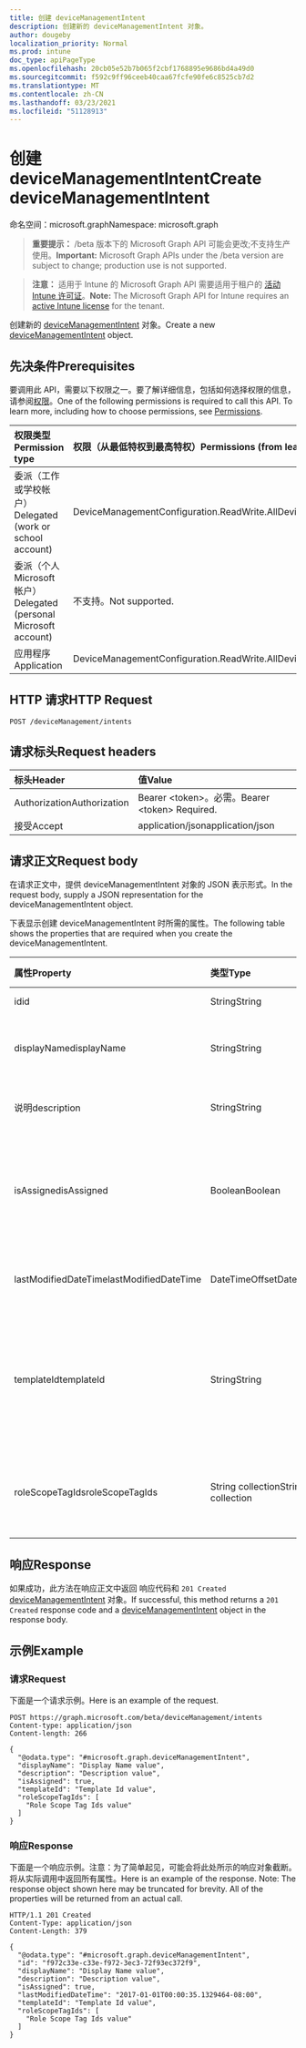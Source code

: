 ```yaml
---
title: 创建 deviceManagementIntent
description: 创建新的 deviceManagementIntent 对象。
author: dougeby
localization_priority: Normal
ms.prod: intune
doc_type: apiPageType
ms.openlocfilehash: 20cb05e52b7b065f2cbf1768895e9686bd4a49d0
ms.sourcegitcommit: f592c9ff96ceeb40caa67fcfe90fe6c8525cb7d2
ms.translationtype: MT
ms.contentlocale: zh-CN
ms.lasthandoff: 03/23/2021
ms.locfileid: "51128913"
---
```

# <a name="create-devicemanagementintent"></a><span data-ttu-id="7426e-103">创建 deviceManagementIntent</span><span class="sxs-lookup"><span data-stu-id="7426e-103">Create deviceManagementIntent</span></span>

<span data-ttu-id="7426e-104">命名空间：microsoft.graph</span><span class="sxs-lookup"><span data-stu-id="7426e-104">Namespace: microsoft.graph</span></span>

> <span data-ttu-id="7426e-105">**重要提示：** /beta 版本下的 Microsoft Graph API 可能会更改;不支持生产使用。</span><span class="sxs-lookup"><span data-stu-id="7426e-105">**Important:** Microsoft Graph APIs under the /beta version are subject to change; production use is not supported.</span></span>

> <span data-ttu-id="7426e-106">**注意：** 适用于 Intune 的 Microsoft Graph API 需要适用于租户的 [活动 Intune 许可证](https://go.microsoft.com/fwlink/?linkid=839381)。</span><span class="sxs-lookup"><span data-stu-id="7426e-106">**Note:** The Microsoft Graph API for Intune requires an [active Intune license](https://go.microsoft.com/fwlink/?linkid=839381) for the tenant.</span></span>

<span data-ttu-id="7426e-107">创建新的 [deviceManagementIntent](../resources/intune-deviceintent-devicemanagementintent.md) 对象。</span><span class="sxs-lookup"><span data-stu-id="7426e-107">Create a new [deviceManagementIntent](../resources/intune-deviceintent-devicemanagementintent.md) object.</span></span>

## <a name="prerequisites"></a><span data-ttu-id="7426e-108">先决条件</span><span class="sxs-lookup"><span data-stu-id="7426e-108">Prerequisites</span></span>
<span data-ttu-id="7426e-p101">要调用此 API，需要以下权限之一。要了解详细信息，包括如何选择权限的信息，请参阅[权限](/graph/permissions-reference)。</span><span class="sxs-lookup"><span data-stu-id="7426e-p101">One of the following permissions is required to call this API. To learn more, including how to choose permissions, see [Permissions](/graph/permissions-reference).</span></span>

|<span data-ttu-id="7426e-111">权限类型</span><span class="sxs-lookup"><span data-stu-id="7426e-111">Permission type</span></span>|<span data-ttu-id="7426e-112">权限（从最低特权到最高特权）</span><span class="sxs-lookup"><span data-stu-id="7426e-112">Permissions (from least to most privileged)</span></span>|
|:---|:---|
|<span data-ttu-id="7426e-113">委派（工作或学校帐户）</span><span class="sxs-lookup"><span data-stu-id="7426e-113">Delegated (work or school account)</span></span>|<span data-ttu-id="7426e-114">DeviceManagementConfiguration.ReadWrite.All</span><span class="sxs-lookup"><span data-stu-id="7426e-114">DeviceManagementConfiguration.ReadWrite.All</span></span>|
|<span data-ttu-id="7426e-115">委派（个人 Microsoft 帐户）</span><span class="sxs-lookup"><span data-stu-id="7426e-115">Delegated (personal Microsoft account)</span></span>|<span data-ttu-id="7426e-116">不支持。</span><span class="sxs-lookup"><span data-stu-id="7426e-116">Not supported.</span></span>|
|<span data-ttu-id="7426e-117">应用程序</span><span class="sxs-lookup"><span data-stu-id="7426e-117">Application</span></span>|<span data-ttu-id="7426e-118">DeviceManagementConfiguration.ReadWrite.All</span><span class="sxs-lookup"><span data-stu-id="7426e-118">DeviceManagementConfiguration.ReadWrite.All</span></span>|

## <a name="http-request"></a><span data-ttu-id="7426e-119">HTTP 请求</span><span class="sxs-lookup"><span data-stu-id="7426e-119">HTTP Request</span></span>
<!-- {
  "blockType": "ignored"
}
-->
``` http
POST /deviceManagement/intents
```

## <a name="request-headers"></a><span data-ttu-id="7426e-120">请求标头</span><span class="sxs-lookup"><span data-stu-id="7426e-120">Request headers</span></span>
|<span data-ttu-id="7426e-121">标头</span><span class="sxs-lookup"><span data-stu-id="7426e-121">Header</span></span>|<span data-ttu-id="7426e-122">值</span><span class="sxs-lookup"><span data-stu-id="7426e-122">Value</span></span>|
|:---|:---|
|<span data-ttu-id="7426e-123">Authorization</span><span class="sxs-lookup"><span data-stu-id="7426e-123">Authorization</span></span>|<span data-ttu-id="7426e-124">Bearer &lt;token&gt;。必需。</span><span class="sxs-lookup"><span data-stu-id="7426e-124">Bearer &lt;token&gt; Required.</span></span>|
|<span data-ttu-id="7426e-125">接受</span><span class="sxs-lookup"><span data-stu-id="7426e-125">Accept</span></span>|<span data-ttu-id="7426e-126">application/json</span><span class="sxs-lookup"><span data-stu-id="7426e-126">application/json</span></span>|

## <a name="request-body"></a><span data-ttu-id="7426e-127">请求正文</span><span class="sxs-lookup"><span data-stu-id="7426e-127">Request body</span></span>
<span data-ttu-id="7426e-128">在请求正文中，提供 deviceManagementIntent 对象的 JSON 表示形式。</span><span class="sxs-lookup"><span data-stu-id="7426e-128">In the request body, supply a JSON representation for the deviceManagementIntent object.</span></span>

<span data-ttu-id="7426e-129">下表显示创建 deviceManagementIntent 时所需的属性。</span><span class="sxs-lookup"><span data-stu-id="7426e-129">The following table shows the properties that are required when you create the deviceManagementIntent.</span></span>

|<span data-ttu-id="7426e-130">属性</span><span class="sxs-lookup"><span data-stu-id="7426e-130">Property</span></span>|<span data-ttu-id="7426e-131">类型</span><span class="sxs-lookup"><span data-stu-id="7426e-131">Type</span></span>|<span data-ttu-id="7426e-132">说明</span><span class="sxs-lookup"><span data-stu-id="7426e-132">Description</span></span>|
|:---|:---|:---|
|<span data-ttu-id="7426e-133">id</span><span class="sxs-lookup"><span data-stu-id="7426e-133">id</span></span>|<span data-ttu-id="7426e-134">String</span><span class="sxs-lookup"><span data-stu-id="7426e-134">String</span></span>|<span data-ttu-id="7426e-135">意图 ID</span><span class="sxs-lookup"><span data-stu-id="7426e-135">The intent ID</span></span>|
|<span data-ttu-id="7426e-136">displayName</span><span class="sxs-lookup"><span data-stu-id="7426e-136">displayName</span></span>|<span data-ttu-id="7426e-137">String</span><span class="sxs-lookup"><span data-stu-id="7426e-137">String</span></span>|<span data-ttu-id="7426e-138">给定用户显示名称</span><span class="sxs-lookup"><span data-stu-id="7426e-138">The user given display name</span></span>|
|<span data-ttu-id="7426e-139">说明</span><span class="sxs-lookup"><span data-stu-id="7426e-139">description</span></span>|<span data-ttu-id="7426e-140">String</span><span class="sxs-lookup"><span data-stu-id="7426e-140">String</span></span>|<span data-ttu-id="7426e-141">用户给定的说明</span><span class="sxs-lookup"><span data-stu-id="7426e-141">The user given description</span></span>|
|<span data-ttu-id="7426e-142">isAssigned</span><span class="sxs-lookup"><span data-stu-id="7426e-142">isAssigned</span></span>|<span data-ttu-id="7426e-143">Boolean</span><span class="sxs-lookup"><span data-stu-id="7426e-143">Boolean</span></span>|<span data-ttu-id="7426e-144">表示是否将意图分配给用户</span><span class="sxs-lookup"><span data-stu-id="7426e-144">Signifies whether or not the intent is assigned to users</span></span>|
|<span data-ttu-id="7426e-145">lastModifiedDateTime</span><span class="sxs-lookup"><span data-stu-id="7426e-145">lastModifiedDateTime</span></span>|<span data-ttu-id="7426e-146">DateTimeOffset</span><span class="sxs-lookup"><span data-stu-id="7426e-146">DateTimeOffset</span></span>|<span data-ttu-id="7426e-147">上次修改意图时</span><span class="sxs-lookup"><span data-stu-id="7426e-147">When the intent was last modified</span></span>|
|<span data-ttu-id="7426e-148">templateId</span><span class="sxs-lookup"><span data-stu-id="7426e-148">templateId</span></span>|<span data-ttu-id="7426e-149">String</span><span class="sxs-lookup"><span data-stu-id="7426e-149">String</span></span>|<span data-ttu-id="7426e-150">此意图的模板 ID 是 (（如果有) </span><span class="sxs-lookup"><span data-stu-id="7426e-150">The ID of the template this intent was created from (if any)</span></span>|
|<span data-ttu-id="7426e-151">roleScopeTagIds</span><span class="sxs-lookup"><span data-stu-id="7426e-151">roleScopeTagIds</span></span>|<span data-ttu-id="7426e-152">String collection</span><span class="sxs-lookup"><span data-stu-id="7426e-152">String collection</span></span>|<span data-ttu-id="7426e-153">此实体实例的范围标记列表。</span><span class="sxs-lookup"><span data-stu-id="7426e-153">List of Scope Tags for this Entity instance.</span></span>|



## <a name="response"></a><span data-ttu-id="7426e-154">响应</span><span class="sxs-lookup"><span data-stu-id="7426e-154">Response</span></span>
<span data-ttu-id="7426e-155">如果成功，此方法在响应正文中返回 响应代码和 `201 Created` [deviceManagementIntent](../resources/intune-deviceintent-devicemanagementintent.md) 对象。</span><span class="sxs-lookup"><span data-stu-id="7426e-155">If successful, this method returns a `201 Created` response code and a [deviceManagementIntent](../resources/intune-deviceintent-devicemanagementintent.md) object in the response body.</span></span>

## <a name="example"></a><span data-ttu-id="7426e-156">示例</span><span class="sxs-lookup"><span data-stu-id="7426e-156">Example</span></span>

### <a name="request"></a><span data-ttu-id="7426e-157">请求</span><span class="sxs-lookup"><span data-stu-id="7426e-157">Request</span></span>
<span data-ttu-id="7426e-158">下面是一个请求示例。</span><span class="sxs-lookup"><span data-stu-id="7426e-158">Here is an example of the request.</span></span>
``` http
POST https://graph.microsoft.com/beta/deviceManagement/intents
Content-type: application/json
Content-length: 266

{
  "@odata.type": "#microsoft.graph.deviceManagementIntent",
  "displayName": "Display Name value",
  "description": "Description value",
  "isAssigned": true,
  "templateId": "Template Id value",
  "roleScopeTagIds": [
    "Role Scope Tag Ids value"
  ]
}
```

### <a name="response"></a><span data-ttu-id="7426e-159">响应</span><span class="sxs-lookup"><span data-stu-id="7426e-159">Response</span></span>
<span data-ttu-id="7426e-p102">下面是一个响应示例。注意：为了简单起见，可能会将此处所示的响应对象截断。将从实际调用中返回所有属性。</span><span class="sxs-lookup"><span data-stu-id="7426e-p102">Here is an example of the response. Note: The response object shown here may be truncated for brevity. All of the properties will be returned from an actual call.</span></span>
``` http
HTTP/1.1 201 Created
Content-Type: application/json
Content-Length: 379

{
  "@odata.type": "#microsoft.graph.deviceManagementIntent",
  "id": "f972c33e-c33e-f972-3ec3-72f93ec372f9",
  "displayName": "Display Name value",
  "description": "Description value",
  "isAssigned": true,
  "lastModifiedDateTime": "2017-01-01T00:00:35.1329464-08:00",
  "templateId": "Template Id value",
  "roleScopeTagIds": [
    "Role Scope Tag Ids value"
  ]
}
```




